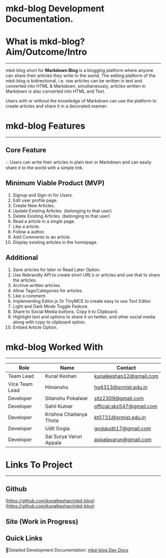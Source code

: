 # mkd-blog Development Documentation.

# What is mkd-blog? Aim/Outcome/Intro

---

mkd-blog short for **Markdown Blog** is a blogging platform where anyone can share their articles they write to the world. The editing platform of the mkd-blog is bidirectional, i.e. raw articles can be written in text and converted into HTML & Markdown, simultaneously, articles written in Markdown is also converted into HTML and Text. 

Users with or without the knowledge of Markdown can use the platform to create articles and share it in a decorated manner. 


# mkd-blog Features

---

## Core Feature

<aside>
💡 Users can write their articles in plain text or Markdown and can easily share it to the world with a simple link.

</aside>

## Minimum Viable Product (MVP)

1. Signup and Sign-in for Users.
2. Edit user profile page.
3. Create New Articles.
4. Update Existing Articles. (belonging to that user)
5. Delete Existing Articles. (belonging to that user) 
6. Read a article in a single page.
7. Like a article.
8. Follow a author.
9. Add Comments to an article. 
10. Display existing articles in the homepage.

## Additional

1. Save articles for later or Read Later Option.
2. Use Rebrandly API to create short URL’s or articles and use that to share the articles.  
3. Archive written articles. 
4. Allow Tags/Categories for articles. 
5. Like a comment. 
6. Implementing Editor.js Or TinyMCE to create easy to use Text Editor. 
7. Light and Dark Mode Toggle Feature.
8. Share to Social Media buttons. Copy it to Clipboard. 
9. Highlight text and options to share it on twitter, and other social media along with copy to clipboard option.   
10. Embed Article Option.

# mkd-blog Worked With

---

| Role | Name | Contact |
| --- | --- | --- |
| Team Lead | Kunal Keshan | kunalkeshan12@gmail.com |
| Vice Team Lead | Himanshu | hq4313@srmist.edu.in |
| Developer | Sitanshu Pokalwar | sitz2309@gmail.com |
| Developer | Sahil Kumar | official.sks547@gmail.com |
| Developer | Krishna Chaitanya Thota | kt0731@srmist.edu.in |
| Developer | Udit Gogia | gogiaudit17@gmail.com |
| Developer | Sai Surya Varun Appala | appalavarun@gmail.com |

# Links To Project

---

## Github

[https://github.com/kunalkeshan/mkd-blog](https://github.com/kunalkeshan/mkd-blog)

## Site (Work in Progress)

## Quick Links

📨Detailed Development Documentation: [mkd-blog Dev Docs](https://bit.ly/mkdBlogDevDocs)